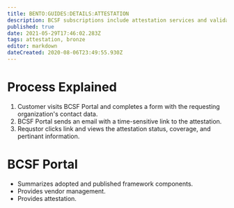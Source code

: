 ```yaml
---
title: BENTO:GUIDES:DETAILS:ATTESTATION
description: BCSF subscriptions include attestation services and validation.  
published: true
date: 2021-05-29T17:46:02.283Z
tags: attestation, bronze
editor: markdown
dateCreated: 2020-08-06T23:49:55.930Z
---
```


# Process Explained

1. Customer visits BCSF Portal and completes a form with the requesting organization's contact data.
1. BCSF Portal sends an email with a time-sensitive link to the attestation.
1. Requstor clicks link and views the attestation status, coverage, and pertinant information.



# BCSF Portal
- Summarizes adopted and published framework components.
- Provides vendor management.
- Provides attestation. 